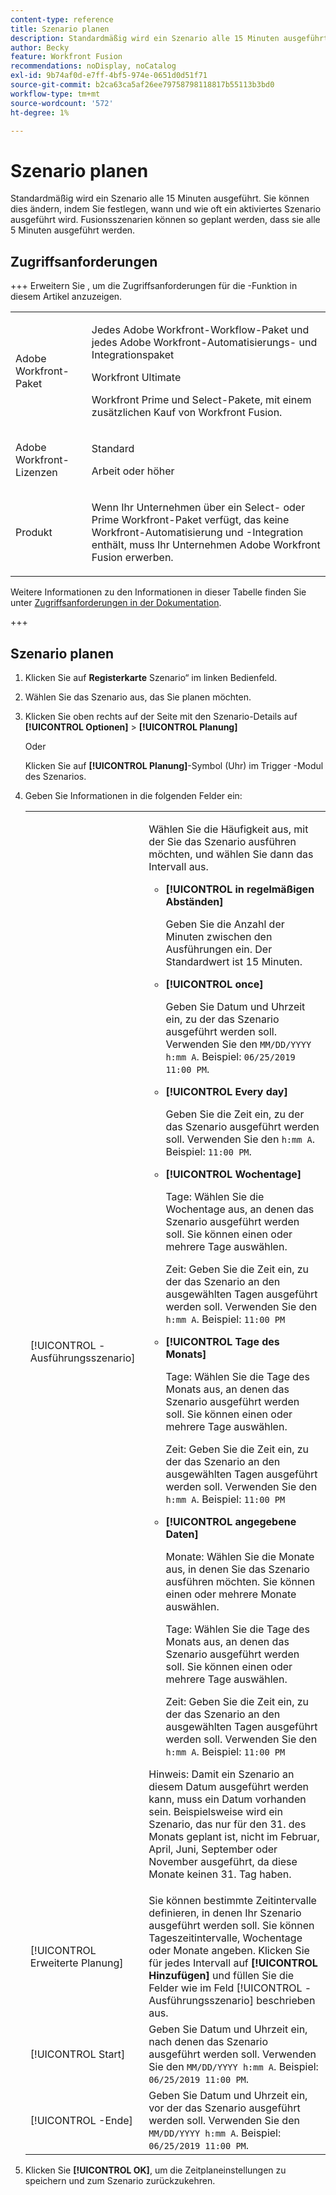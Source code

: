 ```yaml
---
content-type: reference
title: Szenario planen
description: Standardmäßig wird ein Szenario alle 15 Minuten ausgeführt. Sie können dies ändern, indem Sie festlegen, wann und wie oft ein aktiviertes Szenario ausgeführt wird. Fusionsszenarien können so geplant werden, dass sie alle 5 Minuten ausgeführt werden.
author: Becky
feature: Workfront Fusion
recommendations: noDisplay, noCatalog
exl-id: 9b74af0d-e7ff-4bf5-974e-0651d0d51f71
source-git-commit: b2ca63ca5af26ee79758798118817b55113b3bd0
workflow-type: tm+mt
source-wordcount: '572'
ht-degree: 1%

---
```


# Szenario planen

Standardmäßig wird ein Szenario alle 15 Minuten ausgeführt. Sie können dies ändern, indem Sie festlegen, wann und wie oft ein aktiviertes Szenario ausgeführt wird. Fusionsszenarien können so geplant werden, dass sie alle 5 Minuten ausgeführt werden.

## Zugriffsanforderungen

+++ Erweitern Sie , um die Zugriffsanforderungen für die -Funktion in diesem Artikel anzuzeigen.

<table style="table-layout:auto">
 <col> 
 <col> 
 <tbody> 
  <tr> 
   <td role="rowheader">Adobe Workfront-Paket</td> 
   <td> <p>Jedes Adobe Workfront-Workflow-Paket und jedes Adobe Workfront-Automatisierungs- und Integrationspaket</p><p>Workfront Ultimate</p><p>Workfront Prime und Select-Pakete, mit einem zusätzlichen Kauf von Workfront Fusion.</p> </td> 
  </tr> 
  <tr data-mc-conditions=""> 
   <td role="rowheader">Adobe Workfront-Lizenzen</td> 
   <td> <p>Standard</p><p>Arbeit oder höher</p> </td> 
  </tr> 
  <tr> 
   <td role="rowheader">Produkt</td> 
   <td>
   <p>Wenn Ihr Unternehmen über ein Select- oder Prime Workfront-Paket verfügt, das keine Workfront-Automatisierung und -Integration enthält, muss Ihr Unternehmen Adobe Workfront Fusion erwerben.</li></ul>
   </td> 
  </tr>
 </tbody> 
</table>

Weitere Informationen zu den Informationen in dieser Tabelle finden Sie unter [Zugriffsanforderungen in der Dokumentation](/help/workfront-fusion/references/licenses-and-roles/access-level-requirements-in-documentation.md).

+++

## Szenario planen

1. Klicken Sie auf **Registerkarte** Szenario“ im linken Bedienfeld.
1. Wählen Sie das Szenario aus, das Sie planen möchten.
1. Klicken Sie oben rechts auf der Seite mit den Szenario-Details auf **[!UICONTROL Optionen]** > **[!UICONTROL Planung]**

   Oder

   Klicken Sie auf **[!UICONTROL Planung]**-Symbol (Uhr) im Trigger -Modul des Szenarios.

1. Geben Sie Informationen in die folgenden Felder ein:

   <table style="table-layout:auto">   
    <col> 
    <col> 
    <tbody> 
     <tr> 
      <td role="rowheader">[!UICONTROL -Ausführungsszenario]</td> 
      <td> <p>Wählen Sie die Häufigkeit aus, mit der Sie das Szenario ausführen möchten, und wählen Sie dann das Intervall aus.</p> 
       <ul> 
        <li> <p><strong>[!UICONTROL in regelmäßigen Abständen]</strong> </p> <p>Geben Sie die Anzahl der Minuten zwischen den Ausführungen ein. Der Standardwert ist 15 Minuten.</p> </li> 
        <li> <p><strong>[!UICONTROL once]</strong> </p> <p>Geben Sie Datum und Uhrzeit ein, zu der das Szenario ausgeführt werden soll. Verwenden Sie den <code>MM/DD/YYYY h:mm A</code>. Beispiel: <code>06/25/2019 11:00 PM</code>.</p> </li> 
        <li> <p><strong>[!UICONTROL Every day]</strong> </p> <p>Geben Sie die Zeit ein, zu der das Szenario ausgeführt werden soll. Verwenden Sie den <code>h:mm A</code>. Beispiel: <code>11:00 PM</code>.</p> </li> 
        <li> <p><strong>[!UICONTROL Wochentage]</strong> </p> <p>Tage: Wählen Sie die Wochentage aus, an denen das Szenario ausgeführt werden soll. Sie können einen oder mehrere Tage auswählen.</p> <p>Zeit: Geben Sie die Zeit ein, zu der das Szenario an den ausgewählten Tagen ausgeführt werden soll. Verwenden Sie den <code>h:mm A</code>. Beispiel: <code>11:00 PM</code></p> </li> 
        <li> <p><strong>[!UICONTROL Tage des Monats]</strong> </p> <p>Tage: Wählen Sie die Tage des Monats aus, an denen das Szenario ausgeführt werden soll. Sie können einen oder mehrere Tage auswählen.</p> <p>Zeit: Geben Sie die Zeit ein, zu der das Szenario an den ausgewählten Tagen ausgeführt werden soll. Verwenden Sie den <code>h:mm A</code>. Beispiel: <code>11:00 PM</code></p> </li> 
        <li> <p><strong>[!UICONTROL angegebene Daten]</strong> </p> <p>Monate: Wählen Sie die Monate aus, in denen Sie das Szenario ausführen möchten. Sie können einen oder mehrere Monate auswählen.</p> <p>Tage: Wählen Sie die Tage des Monats aus, an denen das Szenario ausgeführt werden soll. Sie können einen oder mehrere Tage auswählen.</p> <p>Zeit: Geben Sie die Zeit ein, zu der das Szenario an den ausgewählten Tagen ausgeführt werden soll. Verwenden Sie den <code>h:mm A</code>. Beispiel: <code>11:00 PM</code></p> </li> 
       </ul> <p>Hinweis: Damit ein Szenario an diesem Datum ausgeführt werden kann, muss ein Datum vorhanden sein. Beispielsweise wird ein Szenario, das nur für den 31. des Monats geplant ist, nicht im Februar, April, Juni, September oder November ausgeführt, da diese Monate keinen 31. Tag haben.</p> </td> 
     </tr> 
     <tr> 
      <td role="rowheader">[!UICONTROL Erweiterte Planung]</td> 
      <td>Sie können bestimmte Zeitintervalle definieren, in denen Ihr Szenario ausgeführt werden soll. Sie können Tageszeitintervalle, Wochentage oder Monate angeben. Klicken Sie für jedes Intervall auf <strong>[!UICONTROL Hinzufügen]</strong> und füllen Sie die Felder wie im Feld [!UICONTROL -Ausführungsszenario] beschrieben aus.</td> 
     </tr> 
     <tr> 
      <td role="rowheader">[!UICONTROL Start]</td> 
      <td>Geben Sie Datum und Uhrzeit ein, nach denen das Szenario ausgeführt werden soll. Verwenden Sie den <code>MM/DD/YYYY h:mm A</code>. Beispiel: <code>06/25/2019 11:00 PM</code>.</td> 
     </tr> 
     <tr> 
      <td role="rowheader">[!UICONTROL -Ende]</td> 
      <td>Geben Sie Datum und Uhrzeit ein, vor der das Szenario ausgeführt werden soll. Verwenden Sie den <code>MM/DD/YYYY h:mm A</code>. Beispiel: <code>06/25/2019 11:00 PM</code>.</td> 
     </tr> 
    </tbody> 
   </table>

1. Klicken Sie **[!UICONTROL OK]**, um die Zeitplaneinstellungen zu speichern und zum Szenario zurückzukehren.
